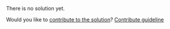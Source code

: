 
There is no solution yet.

Would you like to [contribute to the solution](https://github.com/BFEdev/BFE.dev-solutions/blob/main/problem/write-your-own-extends-in-es5_en.md)? [Contribute guideline](https://github.com/BFEdev/BFE.dev-solutions#how-to-contribute)
